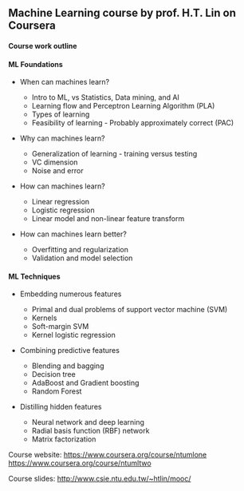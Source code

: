 ## Machine Learning course by prof. H.T. Lin on Coursera

#### Course work outline


#### ML Foundations

* When can machines learn?
  - Intro to ML, vs Statistics, Data mining, and AI
  - Learning flow and Perceptron Learning Algorithm (PLA)
  - Types of learning
  - Feasibility of learning - Probably approximately correct (PAC)

* Why can machines learn?
  - Generalization of learning - training versus testing
  - VC dimension
  - Noise and error

* How can machines learn?
  - Linear regression
  - Logistic regression
  - Linear model and non-linear feature transform

* How can machines learn better?
  - Overfitting and regularization
  - Validation and model selection

#### ML Techniques

* Embedding numerous features
  - Primal and dual problems of support vector machine (SVM)
  - Kernels
  - Soft-margin SVM
  - Kernel logistic regression

* Combining predictive features
  - Blending and bagging
  - Decision tree
  - AdaBoost and Gradient boosting
  - Random Forest

* Distilling hidden features
  - Neural network and deep learning
  - Radial basis function (RBF) network
  - Matrix factorization


Course website: 
https://www.coursera.org/course/ntumlone
https://www.coursera.org/course/ntumltwo

Course slides:
http://www.csie.ntu.edu.tw/~htlin/mooc/


